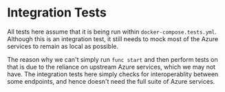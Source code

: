 # Integration Tests

All tests here assume that it is being run within
`docker-compose.tests.yml`. Although this is an integration test, it
still needs to mock most of the Azure services to remain as local as
possible.

The reason why we can't simply run `func start` and then perform tests
on that is due to the reliance on upstream Azure services, which we
may not have. The integration tests here simply checks for
interoperablity between some endpoints, and hence doesn't need the
full suite of Azure services.
